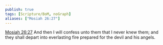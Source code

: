 ```yaml
---
publish: true
tags: [Scripture/BoM, noGraph]
aliases: ["Mosiah 26:27"]
---
```

[Mosiah 26:27](https://churchofjesuschrist.org/study/scriptures/bofm/mosiah/26?lang=eng&id=p27#p27) And then I will confess unto them that I never knew them; and they shall depart into everlasting fire prepared for the devil and his angels.
